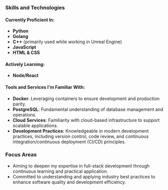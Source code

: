 ### Skills and Technologies

#### Currently Proficient In:
- **Python**
- **Golang**
- **C++** (primarily used while working in Unreal Engine)
- **JavaScript**
- **HTML & CSS**

#### Actively Learning:
- **Node/React**

#### Tools and Services I'm Familiar With:
- **Docker**: Leveraging containers to ensure development and production parity.
- **PostgreSQL**: Fundamental understanding of database management and operations.
- **Cloud Services**: Familiarity with cloud-based infrastructure to support scalable applications.
- **Development Practices**: Knowledgeable in modern development practices, including version control, code review, and continuous integration/continuous deployment (CI/CD) principles.

### Focus Areas
- Aiming to deepen my expertise in full-stack development through continuous learning and practical application.
- Committed to understanding and applying industry best practices to enhance software quality and development efficiency.
